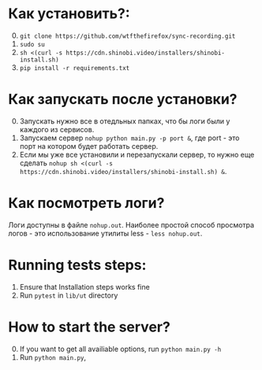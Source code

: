 # Как установить?:
0. `git clone https://github.com/wtfthefirefox/sync-recording.git`
1. `sudo su`
2. `sh <(curl -s https://cdn.shinobi.video/installers/shinobi-install.sh)`
3. `pip install -r requirements.txt`

# Как запускать после установки?
0. Запускать нужно все в отедльных папках, что бы логи были у каждого из сервисов.
1. Запускаем сервер `nohup python main.py -p port &`, где port - это порт на котором будет работать сервер.
2. Если мы уже все установили и перезапускали сервер, то нужно еще сделать `nohup sh <(curl -s https://cdn.shinobi.video/installers/shinobi-install.sh) &`.

# Как посмотреть логи?
Логи доступны в файле `nohup.out`. Наиболее простой способ просмотра логов - это использование утилиты less - `less nohup.out`.

# Running tests steps:
1. Ensure that Installation steps works fine
2. Run `pytest` in `lib/ut` directory

# How to start the server?
0. If you want to get all availiable options, run `python main.py -h`
1. Run `python main.py`,
